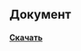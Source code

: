 ## Документ
#### [Скачать]

[//]: links
[Скачать]:https://github.com/Konstkonst55/Course_project/blob/doc/%D0%90%D1%80%D1%85%D0%B8%D0%BF%D0%BE%D0%B2%20%D0%9A.%20%D0%9F%D0%BE%D1%8F%D1%81%D0%BD%D0%B8%D1%82%D0%B5%D0%BB%D1%8C%D0%BD%D0%B0%D1%8F%20%D0%B7%D0%B0%D0%BF%D0%B8%D1%81%D0%BA%D0%B0.docx?raw=true
